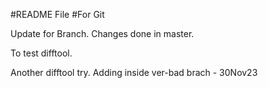 #README File
#For Git


Update for Branch.
Changes done in master.

To test difftool.


Another difftool try.
Adding inside ver-bad brach - 30Nov23
